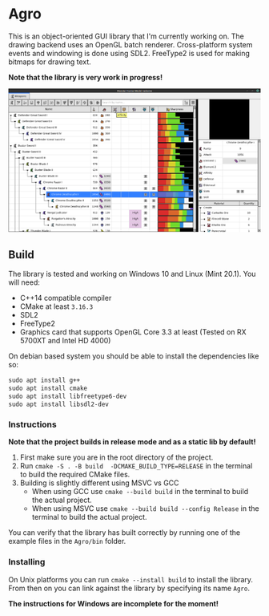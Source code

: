 # Agro
This is an object-oriented GUI library that I'm currently working on.
The drawing backend uses an OpenGL batch renderer.
Cross-platform system events and windowing is done using SDL2.
FreeType2 is used for making bitmaps for drawing text.

**Note that the library is very work in progress!**

![screenshot](images/screenshot_mhwi_db.png)

## Build
The library is tested and working on Windows 10 and Linux (Mint 20.1).
You will need:
* C++14 compatible compiler
* CMake at least `3.16.3`
* SDL2
* FreeType2
* Graphics card that supports OpenGL Core 3.3 at least (Tested on RX 5700XT and Intel HD 4000)

On debian based system you should be able to install the dependencies like so:
```
sudo apt install g++
sudo apt install cmake
sudo apt install libfreetype6-dev
sudo apt install libsdl2-dev
```

### Instructions
**Note that the project builds in release mode and as a static lib by default!**
1. First make sure you are in the root directory of the project.
2. Run `cmake -S . -B build  -DCMAKE_BUILD_TYPE=RELEASE` in the terminal to build the required CMake files.
3. Building is slightly different using MSVC vs GCC
    * When using GCC use `cmake --build build` in the terminal to build the actual project.
    * When using MSVC use `cmake --build build --config Release` in the terminal to build the actual project.

You can verify that the library has built correctly by running one of the example files in the `Agro/bin` folder.

### Installing
On Unix platforms you can run `cmake --install build` to install the library.
From then on you can link against the library by specifying its name `Agro`.

**The instructions for Windows are incomplete for the moment!**

